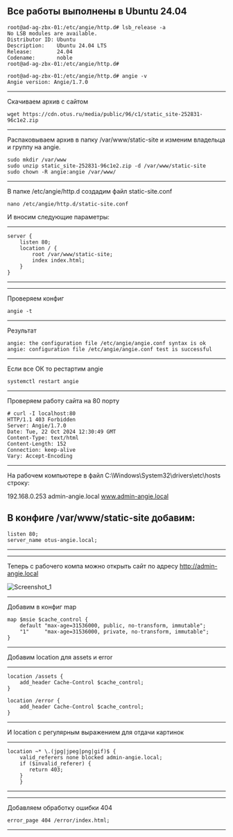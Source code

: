 
Все работы выполнены в Ubuntu 24.04
--------------------------------------------------------------------------------------------------------
```
root@ad-ag-zbx-01:/etc/angie/http.d# lsb_release -a
No LSB modules are available.
Distributor ID: Ubuntu
Description:    Ubuntu 24.04 LTS
Release:        24.04
Codename:       noble
root@ad-ag-zbx-01:/etc/angie/http.d#
```
```
root@ad-ag-zbx-01:/etc/angie/http.d# angie -v
Angie version: Angie/1.7.0
```
--------------------------------------------------------------------------------------------------------

Скачиваем архив с сайтом 
```
wget https://cdn.otus.ru/media/public/96/c1/static_site-252831-96c1e2.zip
```
--------------------------------------------------------------------------------------------------------
Распаковываем архив в папку /var/www/static-site и изменим владельца и группу на angie.
```
sudo mkdir /var/www
sudo unzip static_site-252831-96c1e2.zip -d /var/www/static-site
sudo chown -R angie:angie /var/www/
```
--------------------------------------------------------------------------------------------------------
В папке /etc/angie/http.d создадим файл static-site.conf 
```
nano /etc/angie/http.d/static-site.conf
```
И вносим следующие параметры:

---------------------------------------
```
server {
    listen 80;
    location / {
        root /var/www/static-site;
        index index.html;
    }
}
```
---------------------------------------

--------------------------------------------------------------------------------------------------------
Проверяем конфиг
```
angie -t
```
----------------------------------------------------------------------
Результат
```
angie: the configuration file /etc/angie/angie.conf syntax is ok
angie: configuration file /etc/angie/angie.conf test is successful
```
----------------------------------------------------------------------
Если все ОК то рестартим angie
```
systemctl restart angie
```
--------------------------------------------------------------------------------------------------------
Проверяем работу сайта на 80 порту 
```
# curl -I localhost:80
HTTP/1.1 403 Forbidden
Server: Angie/1.7.0
Date: Tue, 22 Oct 2024 12:30:49 GMT
Content-Type: text/html
Content-Length: 152
Connection: keep-alive
Vary: Accept-Encoding
```
--------------------------------------------------------------------------------------------------------

На рабочем компьютере в файл C:\Windows\System32\drivers\etc\hosts строку:

192.168.0.253  admin-angie.local www.admin-angie.local

В конфиге /var/www/static-site добавим:
----------------------------------------
    listen 80;
    server_name otus-angie.local;
----------------------------------------
--------------------------------------------------------------------------------------------------------
Теперь с рабочего компа можно открыть сайт по адресу http://admin-angie.local 

![Screenshot_1](https://github.com/user-attachments/assets/e525fe99-2f85-460a-be40-4e26e18d3142)

--------------------------------------------------------------------------------------------------------
Добавим в конфиг map
```
map $msie $cache_control {
    default "max-age=31536000, public, no-transform, immutable";
    "1"     "max-age=31536000, private, no-transform, immutable";
}
```
--------------------------------------------------------------------------------------------------------
Добавим location для assets и error

----------------------------------------------------------
    location /assets {
        add_header Cache-Control $cache_control;
    }

    location /error {
        add_header Cache-Control $cache_control;
    }
----------------------------------------------------------

И location c регулярным выражением для отдачи картинок

----------------------------------------------------------
    location ~* \.(jpg|jpeg|png|gif)$ {
        valid_referers none blocked admin-angie.local;
        if ($invalid_referer) {
           return 403;
        }
		}
----------------------------------------------------------
--------------------------------------------------------------------------------------------------------

Добавляем обработку ошибки 404
```
error_page 404 /error/index.html;
```
--------------------------------------------------------------------------------------------------------
